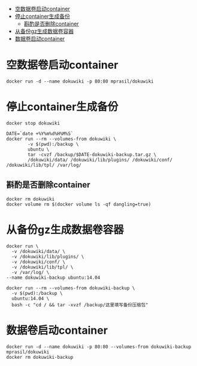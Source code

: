 <!-- TOC -->

- [空数据卷启动container](#空数据卷启动container)
- [停止container生成备份](#停止container生成备份)
    - [斟酌是否删除container](#斟酌是否删除container)
- [从备份gz生成数据卷容器](#从备份gz生成数据卷容器)
- [数据卷启动container](#数据卷启动container)

<!-- /TOC -->

# 空数据卷启动container
```
docker run -d --name dokuwiki -p 80:80 mprasil/dokuwiki
```

# 停止container生成备份
```
docker stop dokuwiki

DATE=`date +%Y%m%d%H%M%S`
docker run --rm --volumes-from dokuwiki \
        -v $(pwd):/backup \
        ubuntu \
        tar -cvzf /backup/$DATE-dokuwiki-backup.tar.gz \
        /dokuwiki/data/ /dokuwiki/lib/plugins/ /dokuwiki/conf/ /dokuwiki/lib/tpl/ /var/log/
```

## 斟酌是否删除container
```
docker rm dokuwiki
docker volume rm $(docker volume ls -qf dangling=true)
```

# 从备份gz生成数据卷容器
```
docker run \
  -v /dokuwiki/data/ \
  -v /dokuwiki/lib/plugins/ \
  -v /dokuwiki/conf/ \
  -v /dokuwiki/lib/tpl/ \
  -v /var/log/ \
--name dokuwiki-backup ubuntu:14.04

docker run --rm --volumes-from dokuwiki-backup \
  -v $(pwd):/backup \
  ubuntu:14.04 \
  bash -c "cd / && tar -xvzf /backup/这里填写备份压缩包"
```

# 数据卷启动container
```
docker run -d --name dokuwiki -p 80:80 --volumes-from dokuwiki-backup mprasil/dokuwiki
docker rm dokuwiki-backup
```
